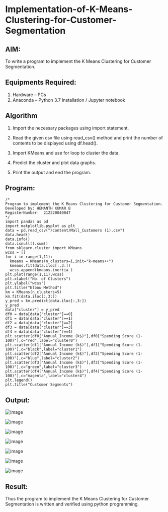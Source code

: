 # Implementation-of-K-Means-Clustering-for-Customer-Segmentation

## AIM:
To write a program to implement the K Means Clustering for Customer Segmentation.

## Equipments Required:
1. Hardware – PCs
2. Anaconda – Python 3.7 Installation / Jupyter notebook

## Algorithm
1. Import the necessary packages using import statement.
 
2. Read the given csv file using read_csv() method and print the number of contents to be displayed using df.head().

3. Import KMeans and use for loop to cluster the data.

4. Predict the cluster and plot data graphs.

5. Print the output and end the program.


## Program:
```
/*
Program to implement the K Means Clustering for Customer Segmentation.
Developed by: HEMANTH KUMAR B
RegisterNumber:  212220040047
*/
import pandas as pd
import matplotlib.pyplot as plt
data = pd.read_csv("/content/Mall_Customers (1).csv")
data.head()
data.info()
data.isnull().sum()
from sklearn.cluster import KMeans
wcss = []
for i in range(1,11):
  kmeans = KMeans(n_clusters=i,init="k-means++")
  kmeans.fit(data.iloc[:,3:])
  wcss.append(kmeans.inertia_)
plt.plot(range(1,11),wcss)
plt.xlabel("No. of Clusters")
plt.ylabel("wcss")
plt.title("Elbow Method")
km = KMeans(n_clusters=5)
km.fit(data.iloc[:,3:])
y_pred = km.predict(data.iloc[:,3:])
y_pred
data["cluster"] = y_pred
df0 = data[data["cluster"]==0]
df1 = data[data["cluster"]==1]
df2 = data[data["cluster"]==2]
df3 = data[data["cluster"]==3]
df4 = data[data["cluster"]==4]
plt.scatter(df0["Annual Income (k$)"],df0["Spending Score (1-100)"],c="red",label="cluster0")
plt.scatter(df1["Annual Income (k$)"],df1["Spending Score (1-100)"],c="black",label="cluster1")
plt.scatter(df2["Annual Income (k$)"],df2["Spending Score (1-100)"],c="blue",label="cluster2")
plt.scatter(df3["Annual Income (k$)"],df3["Spending Score (1-100)"],c="green",label="cluster3")
plt.scatter(df4["Annual Income (k$)"],df4["Spending Score (1-100)"],c="magenta",label="cluster4")
plt.legend()
plt.title("Customer Segments")
```

## Output:
![image](https://user-images.githubusercontent.com/116530537/204097270-7e3e58ea-cb4d-442b-a06c-683c87066af4.png)

![image](https://user-images.githubusercontent.com/116530537/204097290-0d108cee-6a43-40af-b43f-987fa12abbe8.png)

![image](https://user-images.githubusercontent.com/116530537/204097306-78741566-6725-4f9a-8881-06b7ebd89d6e.png)

![image](https://user-images.githubusercontent.com/116530537/204097333-7c4c53b1-a692-4767-bab6-6a47278ccebd.png)

![image](https://user-images.githubusercontent.com/116530537/204097356-e61718a3-a1af-4111-8f92-a0464ac3062d.png)

![image](https://user-images.githubusercontent.com/116530537/204097376-3969b259-51c5-483c-a89b-820e98ea6fee.png)

![image](https://user-images.githubusercontent.com/116530537/204097390-433b7f84-7bd2-4a09-b3d4-a00605ecfa3c.png)



## Result:
Thus the program to implement the K Means Clustering for Customer Segmentation is written and verified using python programming.
